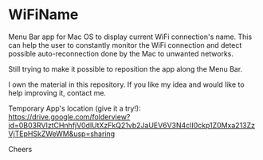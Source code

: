 WiFiName
========

Menu Bar app for Mac OS to display current WiFi connection's name. This can help the user to constantly monitor the WiFi connection and detect possible auto-reconnection done by the Mac to unwanted networks.

Still trying to make it possible to reposition the app along the Menu Bar.

I own the material in this repository. If you like my idea and would like to help improving it, contact me.

Temporary App's location (give it a try!):
https://drive.google.com/folderview?id=0B03RVIztCHnhfjV0dlUtXzFkQ21vb2JaUEV6V3N4clI0ckp1Z0Mxa213ZzVjTEpHSkZWeWM&usp=sharing

Cheers
